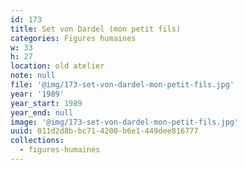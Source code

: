 ```yaml
---
id: 173
title: Set von Dardel (mon petit fils)
categories: Figures humaines
w: 33
h: 27
location: old atelier
note: null
file: '@img/173-set-von-dardel-mon-petit-fils.jpg'
year: '1989'
year_start: 1989
year_end: null
image: '@img/173-set-von-dardel-mon-petit-fils.jpg'
uuid: 011d2d8b-bc71-4200-b6e1-449dee816777
collections:
  - figures-humaines
---
```


